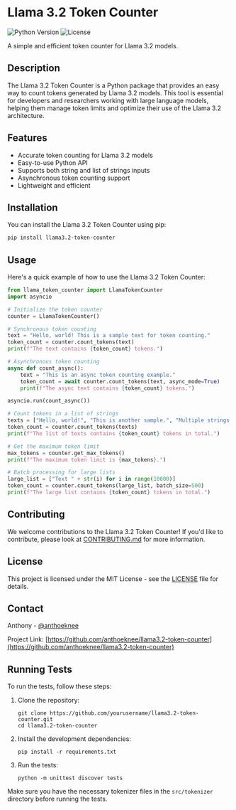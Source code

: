 # Llama 3.2 Token Counter

![Python Version](https://img.shields.io/badge/python-3.11%2B-blue)
![License](https://img.shields.io/badge/license-MIT-green)

A simple and efficient token counter for Llama 3.2 models.

## Description

The Llama 3.2 Token Counter is a Python package that provides an easy way to count tokens generated by Llama 3.2 models. This tool is essential for developers and researchers working with large language models, helping them manage token limits and optimize their use of the Llama 3.2 architecture.

## Features

- Accurate token counting for Llama 3.2 models
- Easy-to-use Python API
- Supports both string and list of strings inputs
- Asynchronous token counting support
- Lightweight and efficient

## Installation

You can install the Llama 3.2 Token Counter using pip:

```bash
pip install llama3.2-token-counter
```

## Usage

Here's a quick example of how to use the Llama 3.2 Token Counter:

```python
from llama_token_counter import LlamaTokenCounter
import asyncio

# Initialize the token counter
counter = LlamaTokenCounter()

# Synchronous token counting
text = "Hello, world! This is a sample text for token counting."
token_count = counter.count_tokens(text)
print(f"The text contains {token_count} tokens.")

# Asynchronous token counting
async def count_async():
    text = "This is an async token counting example."
    token_count = await counter.count_tokens(text, async_mode=True)
    print(f"The async text contains {token_count} tokens.")

asyncio.run(count_async())

# Count tokens in a list of strings
texts = ["Hello, world!", "This is another sample.", "Multiple strings can be processed."]
token_count = counter.count_tokens(texts)
print(f"The list of texts contains {token_count} tokens in total.")

# Get the maximum token limit
max_tokens = counter.get_max_tokens()
print(f"The maximum token limit is {max_tokens}.")

# Batch processing for large lists
large_list = ["Text " + str(i) for i in range(10000)]
token_count = counter.count_tokens(large_list, batch_size=500)
print(f"The large list contains {token_count} tokens in total.")
```

## Contributing

We welcome contributions to the Llama 3.2 Token Counter! If you'd like to contribute, please look at [CONTRIBUTING.md](CONTRIBUTING.md) for more information.

## License

This project is licensed under the MIT License - see the [LICENSE](LICENSE) file for details.

## Contact

Anthony - [@anthoeknee](https://github.com/anthoeknee)

Project Link: [https://github.com/anthoeknee/llama3.2-token-counter](https://github.com/anthoeknee/llama3.2-token-counter)

## Running Tests

To run the tests, follow these steps:

1. Clone the repository:
   ```
   git clone https://github.com/yourusername/llama3.2-token-counter.git
   cd llama3.2-token-counter
   ```

2. Install the development dependencies:
   ```
   pip install -r requirements.txt
   ```

3. Run the tests:
   ```
   python -m unittest discover tests
   ```

Make sure you have the necessary tokenizer files in the `src/tokenizer` directory before running the tests.
